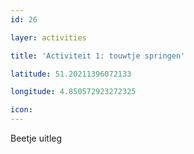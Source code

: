```yaml
---
id: 26

layer: activities

title: 'Activiteit 1: touwtje springen'

latitude: 51.20211396072133

longitude: 4.850572923272325

icon:
---
```


Beetje uitleg
